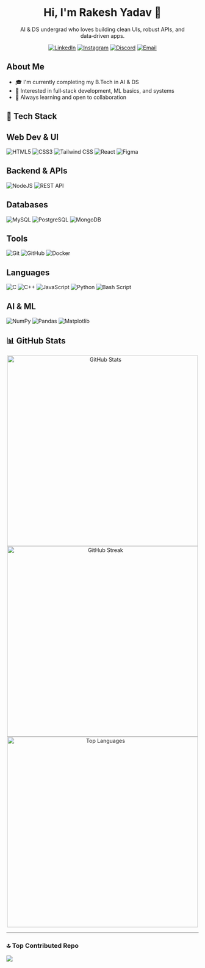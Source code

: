 <div align="center">

# Hi, I'm Rakesh Yadav 👋

AI & DS undergrad who loves building clean UIs, robust APIs, and data‑driven apps.

[![LinkedIn](https://img.shields.io/badge/LinkedIn-%230077B5.svg?style=for-the-badge&logo=linkedin&logoColor=white)](https://linkedin.com/in/rakesh-yadav19)
[![Instagram](https://img.shields.io/badge/Instagram-%23E4405F.svg?style=for-the-badge&logo=Instagram&logoColor=white)](https://instagram.com/rakeshyadav___19)
[![Discord](https://img.shields.io/badge/Discord-%237289DA.svg?style=for-the-badge&logo=discord&logoColor=white)](https://discord.gg/712290794471686195)
[![Email](https://img.shields.io/badge/Email-D14836?style=for-the-badge&logo=gmail&logoColor=white)](mailto:rakeshyadavry087@gmail.com)

</div>

## About Me

- 🎓 I'm currently completing my B.Tech in AI & DS
- 🧠 Interested in full‑stack development, ML basics, and systems
- 🚀 Always learning and open to collaboration

## 🧰 Tech Stack

<!-- Core web & UI -->

## Web Dev & UI

![HTML5](https://img.shields.io/badge/html5-%23E34F26.svg?style=for-the-badge&logo=html5&logoColor=white)
![CSS3](https://img.shields.io/badge/css3-%231572B6.svg?style=for-the-badge&logo=css3&logoColor=white)
![Tailwind CSS](https://img.shields.io/badge/Tailwind_CSS-38B2AC?style=for-the-badge&logo=tailwind-css&logoColor=white)
![React](https://img.shields.io/badge/React-20232A?style=for-the-badge&logo=react&logoColor=61DAFB)
![Figma](https://img.shields.io/badge/figma-%23F24E1E.svg?style=for-the-badge&logo=figma&logoColor=white)

<!-- Backend & APIs -->

## Backend & APIs

![NodeJS](https://img.shields.io/badge/node.js-6DA55F?style=for-the-badge&logo=node.js&logoColor=white)
![REST API](https://img.shields.io/badge/REST%20API-%23000000.svg?style=for-the-badge&logo=swagger&logoColor=white)

<!-- Databases -->

## Databases

![MySQL](https://img.shields.io/badge/mysql-4479A1.svg?style=for-the-badge&logo=mysql&logoColor=white)
![PostgreSQL](https://img.shields.io/badge/PostgreSQL-316192?style=for-the-badge&logo=postgresql&logoColor=white)
![MongoDB](https://img.shields.io/badge/MongoDB-%234ea94b.svg?style=for-the-badge&logo=mongodb&logoColor=white)

<!-- Tools -->

## Tools

![Git](https://img.shields.io/badge/git-%23F05033.svg?style=for-the-badge&logo=git&logoColor=white)
![GitHub](https://img.shields.io/badge/github-%23121011.svg?style=for-the-badge&logo=github&logoColor=white)
![Docker](https://img.shields.io/badge/docker-%232496ED.svg?style=for-the-badge&logo=docker&logoColor=white)

<!-- Languages  -->

## Languages

![C](https://img.shields.io/badge/c-%2300599C.svg?style=for-the-badge&logo=c&logoColor=white)
![C++](https://img.shields.io/badge/c++-%2300599C.svg?style=for-the-badge&logo=c%2B%2B&logoColor=white)
![JavaScript](https://img.shields.io/badge/javascript-%23323330.svg?style=for-the-badge&logo=javascript&logoColor=%23F7DF1E)
![Python](https://img.shields.io/badge/python-3670A0?style=for-the-badge&logo=python&logoColor=ffdd54)
![Bash Script](https://img.shields.io/badge/bash_script-%23121011.svg?style=for-the-badge&logo=gnu-bash&logoColor=white)

<!-- AI & ML -->

## AI & ML

![NumPy](https://img.shields.io/badge/numpy-%23013243.svg?style=for-the-badge&logo=numpy&logoColor=white)
![Pandas](https://img.shields.io/badge/pandas-%23150458.svg?style=for-the-badge&logo=pandas&logoColor=white)
![Matplotlib](https://img.shields.io/badge/Matplotlib-%23ffffff.svg?style=for-the-badge&logo=Matplotlib&logoColor=black)

## 📊 GitHub Stats

<div align="center">

<img alt="GitHub Stats" width="500" src="https://github-readme-stats.vercel.app/api?username=Rakeshyadav-19&theme=catppuccin_mocha&hide_border=false&include_all_commits=false&count_private=false" />

<img alt="GitHub Streak" width="500" src="https://nirzak-streak-stats.vercel.app/?user=Rakeshyadav-19&theme=catppuccin-mocha&hide_border=false" />

<img alt="Top Languages" width="500" src="https://github-readme-stats.vercel.app/api/top-langs/?username=Rakeshyadav-19&theme=catppuccin_mocha&hide_border=false&include_all_commits=false&count_private=false&layout=compact" />

</div>

---

### 🔝 Top Contributed Repo

![](https://github-contributor-stats.vercel.app/api?username=Rakeshyadav-19&limit=5&theme=dark&combine_all_yearly_contributions=true)
